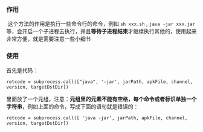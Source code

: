 ### 作用

​	这个方法的作用是执行一些命令行的命令，例如 `sh xxx.sh` , `java -jar xxx.jar` 等，会开启一个子进程去执行，并且**等待子进程结束**才继续执行其他的，使用起来非常方便，就是需要注意一些小细节

### 使用

首先是代码：

```
retcode = subprocess.call(["java", '-jar', jarPath, apkFile, channel, version, targetDstDir])
```
里面放了一个元组，注意：**元组里的元素不能有空格，每个命令或者标识单独一个字符串**，例如上面的命令，写成下面的语句就是错误的：
```
retcode = subprocess.call([ 'java -jar', jarPath, apkFile, channel, version, targetDstDir])
```